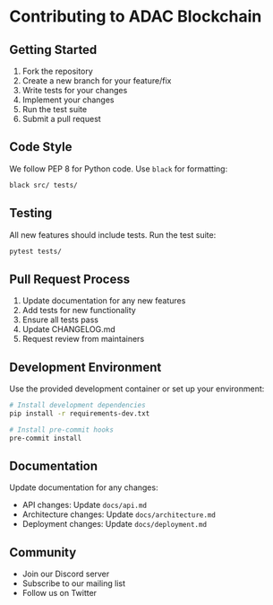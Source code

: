 # Contributing to ADAC Blockchain

## Getting Started

1. Fork the repository
2. Create a new branch for your feature/fix
3. Write tests for your changes
4. Implement your changes
5. Run the test suite
6. Submit a pull request

## Code Style

We follow PEP 8 for Python code. Use `black` for formatting:

```bash
black src/ tests/
```

## Testing

All new features should include tests. Run the test suite:

```bash
pytest tests/
```

## Pull Request Process

1. Update documentation for any new features
2. Add tests for new functionality
3. Ensure all tests pass
4. Update CHANGELOG.md
5. Request review from maintainers

## Development Environment

Use the provided development container or set up your environment:

```bash
# Install development dependencies
pip install -r requirements-dev.txt

# Install pre-commit hooks
pre-commit install
```

## Documentation

Update documentation for any changes:

- API changes: Update `docs/api.md`
- Architecture changes: Update `docs/architecture.md`
- Deployment changes: Update `docs/deployment.md`

## Community

- Join our Discord server
- Subscribe to our mailing list
- Follow us on Twitter